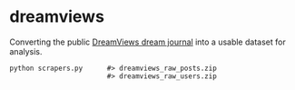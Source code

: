 # dreamviews

Converting the public [DreamViews dream journal](https://www.dreamviews.com/blogs) into a usable dataset for analysis.

```shell
python scrapers.py      #> dreamviews_raw_posts.zip
                        #> dreamviews_raw_users.zip
```
